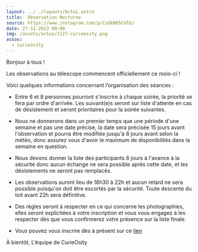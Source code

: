 ```yaml
---
layout: ../../layouts/ActuL.astro
title:  Observation Nocturne
source: https://www.instagram.com/p/CzdkN85CUlb/
date: 27-11-2023 00:00
img: /assets/actus/1127-curieosity.png
assos:
  - curieosity
---
```


Bonjour à tous !

Les observations au télescope commencent officiellement ce mois-ci !

Voici quelques informations concernant l’organisation des séances :

- Entre 6 et 8 personnes pourront s'inscrire à chaque soirée, la priorité se fera par ordre d'arrivée. Les suivant(e)s seront sur liste d'attente en cas de désistement et seront prioritaires pour la soirée suivantes.

- Nous ne donnerons dans un premier temps que une période d'une semaine et pas une date précise, la date sera précisée 15 jours avant l'observation et pourra être modifiée jusqu'à 8 jours avant selon la météo, donc assurez vous d'avoir le maximum de disponibilités dans la semaine en question.

- Nous devons donner la liste des participants 8 jours à l'avance à la sécurité donc aucun échange ne sera possible après cette date, et les désistements ne seront pas remplacés.

- Les observations auront lieu de 18h30 à 22h et aucun retard ne sera possible puisqu'on doit être escortés par la sécurité. Toute descente du toit avant 22h sera définitive.

- Des règles seront à respecter en ce qui concerne les photographies, elles seront explicitées à votre inscription et vous vous engagez à les respecter dès que vous confirmerez votre présence sur la liste finale.

- Vous pouvez vous inscrire dès à présent sur ce [lien](https://docs.google.com/forms/d/e/1FAIpQLSegdaHCxcP1UB5gx6-Qut5a97U7dnRTyzp6B4CnHC_K80WUmw/viewform)

À bientôt,
L’équipe de CurieOsity
